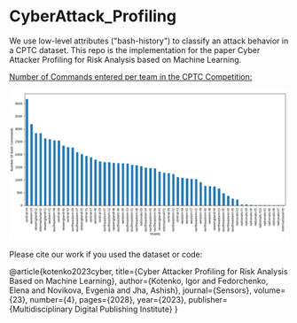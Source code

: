 # CyberAttack_Profiling
We use low-level attributes ("bash-history") to classify an attack behavior in a CPTC dataset. This repo is the implementation for the paper Cyber Attacker Profiling for Risk Analysis based on Machine Learning.


<ins>Number of Commands entered per team in the CPTC Competition:</ins>

![alt text](https://github.com/ashishjv1/CyberAttack_Profiling/blob/main/fig3.png?raw=true)


Please cite our work if you used the dataset or code:

@article{kotenko2023cyber,
  title={Cyber Attacker Profiling for Risk Analysis Based on Machine Learning},
  author={Kotenko, Igor and Fedorchenko, Elena and Novikova, Evgenia and Jha, Ashish},
  journal={Sensors},
  volume={23},
  number={4},
  pages={2028},
  year={2023},
  publisher={Multidisciplinary Digital Publishing Institute}
}
